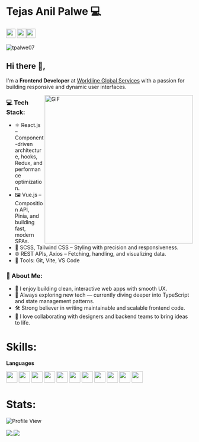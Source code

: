 # Tejas Anil Palwe 💻
<p>
<a href="https://twitter.com/palwe_tejas"><img src="https://aleen42.github.io/badges/src/twitter.svg" height=25></a> 
<a href="https://www.linkedin.com/in/tpalwe07/"><img src="https://img.shields.io/badge/linkedin-%230077B5.svg?&style=for-the-badge&logo=linkedin&logoColor=white" height=25></a><a href="https://www.instagram.com/tej_uss21/"><img src="https://img.shields.io/badge/instagram-%23E4405F.svg?&style=for-the-badge&logo=instagram&logoColor=white" height=25></a>

</p>
 
<p align="left"> <img src="https://komarev.com/ghpvc/?username=tpalwe07" alt="tpalwe07" /> </p> 
  
## Hi there 👋,           
I'm a **Frontend Developer** at <a href="https://twitter.com/palwe_tejas" target="_blank" rel="noopener noreferrer">Worldline Global Services</a> with a passion for building responsive and dynamic user interfaces. 

<img align="right" alt="GIF" src="https://miro.medium.com/max/875/1*Urc28sbnORGOW5oyohQ06g.gif" width="400px" />  

### 💻 Tech Stack:
- ⚛️ React.js – Component-driven architecture, hooks, Redux, and performance optimization.
- 🖼️ Vue.js – Composition API, Pinia, and building fast, modern SPAs.
- 💅 SCSS, Tailwind CSS – Styling with precision and responsiveness.
- 🌐 REST APIs, Axios – Fetching, handling, and visualizing data.
- 🧰 Tools: Git, Vite, VS Code

### 🚀 About Me:
- 🔭 I enjoy building clean, interactive web apps with smooth UX.
- 🧠 Always exploring new tech — currently diving deeper into TypeScript and state management patterns.
- 🛠️ Strong believer in writing maintainable and scalable frontend code.
- 💬 I love collaborating with designers and backend teams to bring ideas to life.

# Skills:

**Languages**
<p>
<!-- React -->
<img src="https://img.shields.io/badge/React-20232A?style=for-the-badge&logo=react&logoColor=61DAFB" height="30"/>

<!-- Vue -->
<img src="https://img.shields.io/badge/Vue.js-35495E?style=for-the-badge&logo=vue.js&logoColor=4FC08D" height="30"/>

<!-- JavaScript -->
<img src="https://img.shields.io/badge/JavaScript-F7DF1E?style=for-the-badge&logo=javascript&logoColor=black" height="30"/>

<!-- HTML5 -->
<img src="https://img.shields.io/badge/HTML5-E34F26?style=for-the-badge&logo=html5&logoColor=white" height="30"/>

<!-- CSS3 -->
<img src="https://img.shields.io/badge/CSS3-1572B6?style=for-the-badge&logo=css3&logoColor=white" height="30"/>

<!-- SCSS -->
<img src="https://img.shields.io/badge/SCSS-CC6699?style=for-the-badge&logo=sass&logoColor=white" height="30"/>

<!-- Tailwind CSS -->
<img src="https://img.shields.io/badge/TailwindCSS-38B2AC?style=for-the-badge&logo=tailwind-css&logoColor=white" height="30"/> 

<!-- Git -->
<img src="https://img.shields.io/badge/Git-F05032?style=for-the-badge&logo=git&logoColor=white" height="30"/>

<!-- GitHub -->
<img src="https://img.shields.io/badge/GitHub-181717?style=for-the-badge&logo=github&logoColor=white" height="30"/>

<!-- VS Code -->
<img src="https://img.shields.io/badge/VS%20Code-007ACC?style=for-the-badge&logo=visual-studio-code&logoColor=white" height="30"/>

<!-- Vite -->
<img src="https://img.shields.io/badge/Vite-646CFF?style=for-the-badge&logo=vite&logoColor=white" height="30"/>

</p>

 # Stats:
 
![Profile View](http://estruyf-github.azurewebsites.net/api/VisitorHit?user=tpalwe07&repo=github-visitors-badge&countColorcountColor&countColor=%237B1E7A)

<a href="https://tpalwe07.github.io">
  <img src="https://github-readme-stats.vercel.app/api?username=tpalwe07&count_private=true" align="center"/>
</a>
<a href="https://tpalwe07.github.io">
  <img src="https://github-readme-stats.vercel.app/api/top-langs/?username=tpalwe07&layout=compact" align="center"/>
</a>

